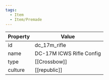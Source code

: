 ```yaml
---
tags:
  - Item
  - Item/Premade
---
```


| Property | Value                    |
| -------- | ------------------------ |
| id       | dc_17m_rifle             |
| name     | DC-17M ICWS Rifle Config |
| type     | [[Crossbow]]             |
| culture  | [[republic]]    |


